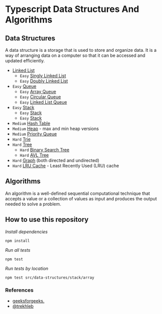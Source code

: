 # Typescript Data Structures And Algorithms

## Data Structures

A data structure is a storage that is used to store and organize data. It is a way of arranging data on a computer so that it can be accessed and updated efficiently.

* [Linked List](src/data-structures/linked-list)
  * `Easy` [Singly Linked List](src/data-structures/linked-list/singly-linked-list)
  * `Easy` [Doubly Linked List](src/data-structures/linked-list/doubly-linked-list)
* `Easy` [Queue](src/data-structures/queue/)
  * `Easy` [Array Queue](src/data-structures/queue/array)
  * `Easy` [Circular Queue](src/data-structures/queue/array)
  * `Easy` [Linked List Queue](src/data-structures/queue/array)
* `Easy` [Stack](src/data-structures/stack)
  * `Easy` [Stack](src/data-structures/stack/array)
  * `Easy` [Stack](src/data-structures/stack/linked-list-stack/)
* `Medium` [Hash Table](src/data-structures/hash-table)
* `Medium` [Heap](src/data-structures/heap) - max and min heap versions
* `Medium` [Priority Queue](src/data-structures/priority-queue)
* `Hard` [Trie](src/data-structures/trie)
* `Hard` [Tree](src/data-structures/tree)
    * `Hard` [Binary Search Tree](src/data-structures/tree/binary-search-tree)
    * `Hard` [AVL Tree](src/data-structures/tree/avl-tree)
* `Hard` [Graph](src/data-structures/graph) (both directed and undirected)
* `Hard` [LRU Cache](src/data-structures/lru-cache/) - Least Recently Used (LRU) cache

## Algorithms

An algorithm is a well-defined sequential computational technique that accepts a value or a collection of values as input and produces the output needed to solve a problem.


## How to use this repository

*Install dependencies*

```
npm install
```

*Run all tests*

```
npm test
```

*Run tests by location*

```
npm test src/data-structures/stack/array
```

### References

- [geeksforgeeks.](https://www.geeksforgeeks.org/learn-data-structures-with-javascript-dsa-tutorial/)
- [@trekhleb](https://github.com/trekhleb/javascript-algorithms)
